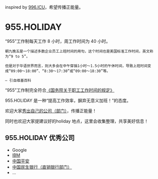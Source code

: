 inspired by [996.ICU](https://github.com/996icu/996.ICU)，希望传播正能量。


# 955.HOLIDAY

“955”工作制每天工作 8 小时，周工作时间为 40 小时。

    朝九晚五是一个描述多数企业员工上班时间的用句，这个时间也是美国标准工作时间，英文称为“9 to 5”。

    但是对于华语世界而言，则大多会在中午穿插1小时～1.5小时的午休时间，导致上班时间变成“09:00～18:00”、“8:30～17:30”或“09:00～18:30”等。

    – 引自维基百科


“955”工作制完全符合[《国务院关于职工工作时间的规定》](http://www.mohrss.gov.cn/SYrlzyhshbzb/zcfg/flfg/xzfg/201604/t20160412_237909.html)


955.HOLIDAY 是一种“提高工作效率，摒弃无意义加班！”的态度。

欢迎大家[秀出自己的公司（部门）](https://github.com/955holiday/955.holiday/issues/new)，传播正能量！

同时也欢迎大家提建议好的holiday 地点，这里会收集整理，共享美好信息！


## 955.HOLIDAY 优秀公司

* Google
* [IBM](https://github.com/955holiday/955.holiday/issues/13)
* [中国平安](https://github.com/955holiday/955.holiday/issues/18)
* [中国民生银行（直销银行部门）](https://github.com/955holiday/955.holiday/issues/19)
* ...



